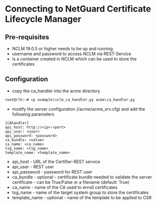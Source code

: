 <!-- markdownlint-disable  MD013 -->
<!-- wiki-title CA handler for NetGuard Certificate Lifecycle Manager -->
# Connecting to NetGuard Certificate Lifecycle Manager

## Pre-requisites

- NCLM 19.0.5 or higher needs to be up and running
- username and password to access NCLM via REST-Service
- is a container created in NCLM which can be used to store the certificates

## Configuration

- copy the ca_handler into the acme directory

```bash
root@rlh:~# cp example\nclm_ca_handler.py acme\ca_handler.py
```

- modify the server configuration (/acme/acme_srv.cfg) and add the following parameters

```config
[CAhandler]
api_host: http://<ip>:<port>
api_user: <user>
api_password: <password>
ca_bundle: <value>
ca_name: <ca_name>
tsg_name: <tsg_name>
template_name: <template_name>
```

- api_host - URL of the Certifier-REST service
- api_user - REST user
- api_password - password for REST user
- ca_bundle - optional - certificate bundle needed to validate the server certificate - can be True/False or a filename (default: True)
- ca_name - name of the CA used to enroll certificates
- tsg_name - name of the target system group to store the certificates
- template_name - optional - name of the template to be applied to CSR
